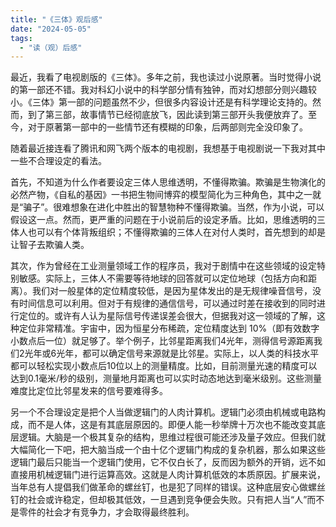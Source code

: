 ```yaml
---
title: "《三体》观后感"
date: "2024-05-05"
tags: 
  - "读（观）后感"
---
```


最近，我看了电视剧版的《三体》。多年之前，我也读过小说原著。当时觉得小说的第一部还不错。我对科幻小说中的科学部分情有独钟，而对幻想部分则兴趣较小。《三体》第一部的问题虽然不少，但很多内容设计还是有科学理论支持的。然而，到了第三部，故事情节已经彻底放飞，因此读到第三部开头我便放弃了。至今，对于原著第一部中的一些情节还有模糊的印象，后两部则完全没印象了。

随着最近接连看了腾讯和网飞两个版本的电视剧，我想基于电视剧说一下我对其中一些不合理设定的看法。

首先，不知道为什么作者要设定三体人思维透明，不懂得欺骗。欺骗是生物演化的必然产物，《自私的基因》一书把生物间博弈的模型简化为三种角色，其中之一就是“骗子”。很难想象在进化中胜出的智慧物种不懂得欺骗。当然，作为小说，可以假设这一点。然而，更严重的问题在于小说前后的设定矛盾。比如，思维透明的三体人也可以有个体背叛组织；不懂得欺骗的三体人在对付人类时，首先想到的却是让智子去欺骗人类。

其次，作为曾经在工业测量领域工作的程序员，我对于剧情中在这些领域的设定特别敏感。实际上，三体人不需要等待地球的回答就可以定位地球（包括方向和距离）。我们对一般星体的定位精度较低，是因为星体发出的是无规律噪音信号，没有时间信息可以利用。但对于有规律的通信信号，可以通过时差在接收到的同时进行定位的。或许有人认为星际信号传递误差会很大，但据我对这一领域的了解，这种定位非常精准。宇宙中，因为恒星分布稀疏，定位精度达到 10%（即有效数字小数点后一位）就足够了。举个例子，比邻星距离我们4光年，测得信号源距离我们2光年或6光年，都可以确定信号来源就是比邻星。实际上，以人类的科技水平都可以轻松实现小数点后10位以上的测量精度。比如，目前测量光速的精度可以达到0.1毫米/秒的级别，测量地月距离也可以实时动态地达到毫米级别。这些测量难度比定位比邻星发来的信号要难得多。

另一个不合理设定是把个人当做逻辑门的人肉计算机。逻辑门必须由机械或电路构成，而不是人体，这是有其底层原因的。即便人能一秒举牌十万次也不能改变其底层逻辑。大脑是一个极其复杂的结构，思维过程很可能还涉及量子效应。但我们就大幅简化一下吧，把大脑当成一个由十亿个逻辑门构成的复杂机器，那么如果这些逻辑门最后只能当一个逻辑门使用，它不仅白长了，反而因为额外的开销，远不如直接用机械逻辑门进行运算高效。这就是人肉计算机低效的本质原因。扩展来说，当年总有人提倡我们做革命的螺丝钉，也是犯了同样的错误。这种底层安心做螺丝钉的社会或许稳定，但却极其低效，一旦遇到竞争便会失败。只有把人当“人”而不是零件的社会才有竞争力，才会取得最终胜利。
